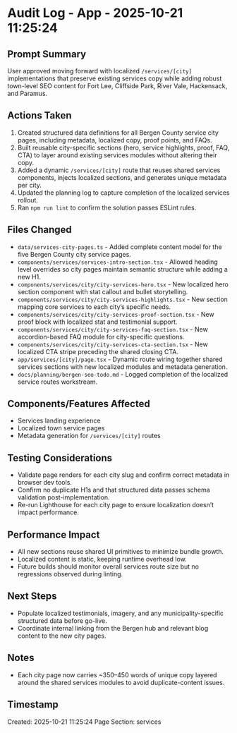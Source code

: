 # Audit Log - App - 2025-10-21 11:25:24

## Prompt Summary

User approved moving forward with localized `/services/[city]` implementations that preserve existing services copy while adding robust town-level SEO content for Fort Lee, Cliffside Park, River Vale, Hackensack, and Paramus.

## Actions Taken

1. Created structured data definitions for all Bergen County service city pages, including metadata, localized copy, proof points, and FAQs.
2. Built reusable city-specific sections (hero, service highlights, proof, FAQ, CTA) to layer around existing services modules without altering their copy.
3. Added a dynamic `/services/[city]` route that reuses shared services components, injects localized sections, and generates unique metadata per city.
4. Updated the planning log to capture completion of the localized services rollout.
5. Ran `npm run lint` to confirm the solution passes ESLint rules.

## Files Changed

- `data/services-city-pages.ts` - Added complete content model for the five Bergen County city service pages.
- `components/services/services-intro-section.tsx` - Allowed heading level overrides so city pages maintain semantic structure while adding a new H1.
- `components/services/city/city-services-hero.tsx` - New localized hero section component with stat callout and bullet storytelling.
- `components/services/city/city-services-highlights.tsx` - New section mapping core services to each city’s specific needs.
- `components/services/city/city-services-proof-section.tsx` - New proof block with localized stat and testimonial support.
- `components/services/city/city-services-faq-section.tsx` - New accordion-based FAQ module for city-specific questions.
- `components/services/city/city-services-cta-section.tsx` - New localized CTA stripe preceding the shared closing CTA.
- `app/services/[city]/page.tsx` - Dynamic route wiring together shared services sections with new localized modules and metadata generation.
- `docs/planning/bergen-seo-todo.md` - Logged completion of the localized service routes workstream.

## Components/Features Affected

- Services landing experience
- Localized town service pages
- Metadata generation for `/services/[city]` routes

## Testing Considerations

- Validate page renders for each city slug and confirm correct metadata in browser dev tools.
- Confirm no duplicate H1s and that structured data passes schema validation post-implementation.
- Re-run Lighthouse for each city page to ensure localization doesn’t impact performance.

## Performance Impact

- All new sections reuse shared UI primitives to minimize bundle growth.
- Localized content is static, keeping runtime overhead low.
- Future builds should monitor overall services route size but no regressions observed during linting.

## Next Steps

- Populate localized testimonials, imagery, and any municipality-specific structured data before go-live.
- Coordinate internal linking from the Bergen hub and relevant blog content to the new city pages.

## Notes

- Each city page now carries ~350–450 words of unique copy layered around the shared services modules to avoid duplicate-content issues.

## Timestamp

Created: 2025-10-21 11:25:24
Page Section: services
